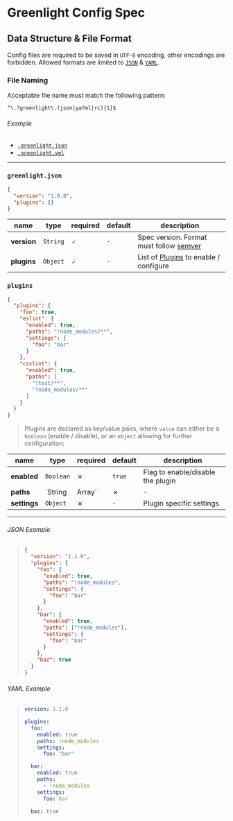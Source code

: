 # Greenlight Config Spec

## Data Structure & File Format

Config files are required to be saved in `UTF-8` encoding, other encodings are forbidden. Allowed formats are limited to [`JSON`][json] & [`YAML`][yaml].

### File Naming

Acceptable file name must match the following pattern:

```regex
^\.?greenlight\.(json|ya?ml|rc){1}$
```

###### Example

- [`.greenlight.json`](#json-example)
- [`.greenlight.yml`](#yaml-example)

---

### `greenlight.json`

```json
{
  "version": "1.0.0",
  "plugins": {}
}
```

name        | type     | required | default | description                                      
----------- | -------- | -------- | ------- | -------------------------------------------------
**version** | `String` | 🗸        | `-`     | Spec version. Format must follow [semver][]      
**plugins** | `Object` | 🗸        | `-`     | List of [Plugins](#plugins) to enable / configure

### `plugins`

```json
{
  "plugins": {
    "foo": true,
    "eslint": {
      "enabled": true,
      "paths": "!node_modules/**",
      "settings": {
        "foo": "bar"
      }
    },
    "csslint": {
      "enabled": true,
      "paths": [
        "!test/**",
        "!node_modules/**"
      ]
    }
  }
}
```

> Plugins are declared as key/value pairs, where `value` can either be a `boolean` (enable / disable), or an `object` allowing for further configuration:

name         | type           | required | default | description                         
------------ | -------------- | -------- | ------- | ------------------------------------
**enabled**  | `Boolean`      | ✗        | `true`  | Flag to enable/disable the plugin   
**paths**    | `String|Array` | ✗        | `-`     | Path(s) to include / exclude in scan
**settings** | `Object`       | ✗        | `-`     | Plugin specific settings            

---

###### JSON Example

> ```json
> {
>   "version": "1.1.0",
>   "plugins": {
>     "foo": {
>       "enabled": true,
>       "paths": "!node_modules",
>       "settings": {
>         "foo": "bar"
>       }
>     },
>     "bar": {
>       "enabled": true,
>       "paths": ["!node_modules"],
>       "settings": {
>         "foo": "bar"
>       }
>     },
>     "baz": true
>   }
> }
> ```

###### YAML Example

> ```yml
> version: 1.1.0
>
> plugins:
>   foo:
>     enabled: true
>     paths: !node_modules
>     settings:
>       foo: "bar"
>
>   bar:
>     enabled: true
>     paths:
>       - !node_modules
>     settings:
>       foo: bar
>
>   baz: true
> ```

[json]: https://www.json.org/

[semver]: https://semver.org

[yaml]: http://www.yaml.org/
